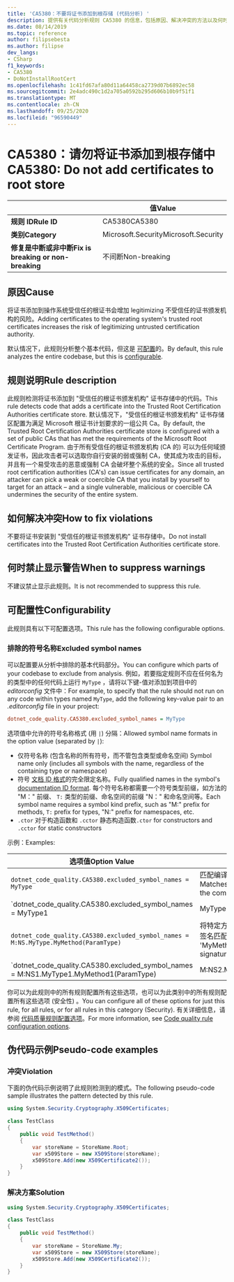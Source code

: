 ```yaml
---
title: 'CA5380：不要将证书添加到根存储 (代码分析) '
description: 提供有关代码分析规则 CA5380 的信息，包括原因、解决冲突的方法以及何时取消显示。
ms.date: 08/14/2019
ms.topic: reference
author: filipsebesta
ms.author: filipse
dev_langs:
- CSharp
f1_keywords:
- CA5380
- DoNotInstallRootCert
ms.openlocfilehash: 1c41fd67afa80d11a64458ca2739d07b6892ec58
ms.sourcegitcommit: 2e4adc490c1d2a705a0592b295d606b10b9f51f1
ms.translationtype: MT
ms.contentlocale: zh-CN
ms.lasthandoff: 09/25/2020
ms.locfileid: "96590449"
---
```

# <a name="ca5380-do-not-add-certificates-to-root-store"></a><span data-ttu-id="286fe-103">CA5380：请勿将证书添加到根存储中</span><span class="sxs-lookup"><span data-stu-id="286fe-103">CA5380: Do not add certificates to root store</span></span>

| | <span data-ttu-id="286fe-104">值</span><span class="sxs-lookup"><span data-stu-id="286fe-104">Value</span></span> |
|-|-|
| <span data-ttu-id="286fe-105">**规则 ID**</span><span class="sxs-lookup"><span data-stu-id="286fe-105">**Rule ID**</span></span> |<span data-ttu-id="286fe-106">CA5380</span><span class="sxs-lookup"><span data-stu-id="286fe-106">CA5380</span></span>|
| <span data-ttu-id="286fe-107">**类别**</span><span class="sxs-lookup"><span data-stu-id="286fe-107">**Category**</span></span> |<span data-ttu-id="286fe-108">Microsoft.Security</span><span class="sxs-lookup"><span data-stu-id="286fe-108">Microsoft.Security</span></span>|
| <span data-ttu-id="286fe-109">**修复是中断或非中断**</span><span class="sxs-lookup"><span data-stu-id="286fe-109">**Fix is breaking or non-breaking**</span></span> |<span data-ttu-id="286fe-110">不间断</span><span class="sxs-lookup"><span data-stu-id="286fe-110">Non-breaking</span></span>|

## <a name="cause"></a><span data-ttu-id="286fe-111">原因</span><span class="sxs-lookup"><span data-stu-id="286fe-111">Cause</span></span>

<span data-ttu-id="286fe-112">将证书添加到操作系统受信任的根证书会增加 legitimizing 不受信任的证书颁发机构的风险。</span><span class="sxs-lookup"><span data-stu-id="286fe-112">Adding certificates to the operating system's trusted root certificates increases the risk of legitimizing untrusted certification authority.</span></span>

<span data-ttu-id="286fe-113">默认情况下，此规则分析整个基本代码，但这是 [可配置](#configurability)的。</span><span class="sxs-lookup"><span data-stu-id="286fe-113">By default, this rule analyzes the entire codebase, but this is [configurable](#configurability).</span></span>

## <a name="rule-description"></a><span data-ttu-id="286fe-114">规则说明</span><span class="sxs-lookup"><span data-stu-id="286fe-114">Rule description</span></span>

<span data-ttu-id="286fe-115">此规则检测将证书添加到 "受信任的根证书颁发机构" 证书存储中的代码。</span><span class="sxs-lookup"><span data-stu-id="286fe-115">This rule detects code that adds a certificate into the Trusted Root Certification Authorities certificate store.</span></span> <span data-ttu-id="286fe-116">默认情况下，"受信任的根证书颁发机构" 证书存储区配置为满足 Microsoft 根证书计划要求的一组公共 Ca。</span><span class="sxs-lookup"><span data-stu-id="286fe-116">By default, the Trusted Root Certification Authorities certificate store is configured with a set of public CAs that has met the requirements of the Microsoft Root Certificate Program.</span></span> <span data-ttu-id="286fe-117">由于所有受信任的根证书颁发机构 (CA 的) 可以为任何域颁发证书，因此攻击者可以选取你自行安装的弱或强制 CA，使其成为攻击的目标，并且有一个易受攻击的恶意或强制 CA 会破坏整个系统的安全。</span><span class="sxs-lookup"><span data-stu-id="286fe-117">Since all trusted root certification authorities (CA's) can issue certificates for any domain, an attacker can pick a weak or coercible CA that you install by yourself to target for an attack – and a single vulnerable, malicious or coercible CA undermines the security of the entire system.</span></span>

## <a name="how-to-fix-violations"></a><span data-ttu-id="286fe-118">如何解决冲突</span><span class="sxs-lookup"><span data-stu-id="286fe-118">How to fix violations</span></span>

<span data-ttu-id="286fe-119">不要将证书安装到 "受信任的根证书颁发机构" 证书存储中。</span><span class="sxs-lookup"><span data-stu-id="286fe-119">Do not install certificates into the Trusted Root Certification Authorities certificate store.</span></span>

## <a name="when-to-suppress-warnings"></a><span data-ttu-id="286fe-120">何时禁止显示警告</span><span class="sxs-lookup"><span data-stu-id="286fe-120">When to suppress warnings</span></span>

<span data-ttu-id="286fe-121">不建议禁止显示此规则。</span><span class="sxs-lookup"><span data-stu-id="286fe-121">It is not recommended to suppress this rule.</span></span>

## <a name="configurability"></a><span data-ttu-id="286fe-122">可配置性</span><span class="sxs-lookup"><span data-stu-id="286fe-122">Configurability</span></span>

<span data-ttu-id="286fe-123">此规则具有以下可配置选项。</span><span class="sxs-lookup"><span data-stu-id="286fe-123">This rule has the following configurable options.</span></span>

### <a name="excluded-symbol-names"></a><span data-ttu-id="286fe-124">排除的符号名称</span><span class="sxs-lookup"><span data-stu-id="286fe-124">Excluded symbol names</span></span>

<span data-ttu-id="286fe-125">可以配置要从分析中排除的基本代码部分。</span><span class="sxs-lookup"><span data-stu-id="286fe-125">You can configure which parts of your codebase to exclude from analysis.</span></span> <span data-ttu-id="286fe-126">例如，若要指定规则不应在任何名为的类型中的任何代码上运行 `MyType` ，请将以下键-值对添加到项目中的 *editorconfig* 文件中：</span><span class="sxs-lookup"><span data-stu-id="286fe-126">For example, to specify that the rule should not run on any code within types named `MyType`, add the following key-value pair to an *.editorconfig* file in your project:</span></span>

```ini
dotnet_code_quality.CA5380.excluded_symbol_names = MyType
```

<span data-ttu-id="286fe-127">选项值中允许的符号名称格式 (用 `|`) 分隔：</span><span class="sxs-lookup"><span data-stu-id="286fe-127">Allowed symbol name formats in the option value (separated by `|`):</span></span>

- <span data-ttu-id="286fe-128">仅符号名称 (包含名称的所有符号，而不管包含类型或命名空间) </span><span class="sxs-lookup"><span data-stu-id="286fe-128">Symbol name only (includes all symbols with the name, regardless of the containing type or namespace)</span></span>
- <span data-ttu-id="286fe-129">符号 [文档 ID 格式](https://github.com/dotnet/csharplang/blob/master/spec/documentation-comments.md#id-string-format)的完全限定名称。</span><span class="sxs-lookup"><span data-stu-id="286fe-129">Fully qualified names in the symbol's [documentation ID format](https://github.com/dotnet/csharplang/blob/master/spec/documentation-comments.md#id-string-format).</span></span> <span data-ttu-id="286fe-130">每个符号名称都需要一个符号类型前缀，如方法的 "M：" 前缀、 `T:` 类型的前缀、命名空间的前缀 "N：" 和命名空间等。</span><span class="sxs-lookup"><span data-stu-id="286fe-130">Each symbol name requires a symbol kind prefix, such as "M:" prefix for methods, `T:` prefix for types, "N:" prefix for namespaces, etc.</span></span>
- <span data-ttu-id="286fe-131">`.ctor` 对于构造函数和 `.cctor` 静态构造函数</span><span class="sxs-lookup"><span data-stu-id="286fe-131">`.ctor` for constructors and `.cctor` for static constructors</span></span>

<span data-ttu-id="286fe-132">示例：</span><span class="sxs-lookup"><span data-stu-id="286fe-132">Examples:</span></span>

| <span data-ttu-id="286fe-133">选项值</span><span class="sxs-lookup"><span data-stu-id="286fe-133">Option Value</span></span> | <span data-ttu-id="286fe-134">总结</span><span class="sxs-lookup"><span data-stu-id="286fe-134">Summary</span></span> |
| --- | --- |
|`dotnet_code_quality.CA5380.excluded_symbol_names = MyType` | <span data-ttu-id="286fe-135">匹配编译中的所有名为 "MyType" 的符号</span><span class="sxs-lookup"><span data-stu-id="286fe-135">Matches all symbols named 'MyType' in the compilation</span></span>
|`dotnet_code_quality.CA5380.excluded_symbol_names = MyType1|MyType2` | <span data-ttu-id="286fe-136">匹配编译中名为 "MyType1" 或 "MyType2" 的所有符号</span><span class="sxs-lookup"><span data-stu-id="286fe-136">Matches all symbols named either 'MyType1' or 'MyType2' in the compilation</span></span>
|`dotnet_code_quality.CA5380.excluded_symbol_names = M:NS.MyType.MyMethod(ParamType)` | <span data-ttu-id="286fe-137">将特定方法 "MyMethod" 与给定的完全限定签名匹配</span><span class="sxs-lookup"><span data-stu-id="286fe-137">Matches specific method 'MyMethod' with given fully qualified signature</span></span>
|`dotnet_code_quality.CA5380.excluded_symbol_names = M:NS1.MyType1.MyMethod1(ParamType)|M:NS2.MyType2.MyMethod2(ParamType)` | <span data-ttu-id="286fe-138">将特定方法 "MyMethod1" 和 "MyMethod2" 与相应的完全限定签名匹配</span><span class="sxs-lookup"><span data-stu-id="286fe-138">Matches specific methods 'MyMethod1' and 'MyMethod2' with respective fully qualified signature</span></span>

<span data-ttu-id="286fe-139">你可以为此规则中的所有规则配置所有这些选项，也可以为此类别中的所有规则配置所有这些选项 (安全性) 。</span><span class="sxs-lookup"><span data-stu-id="286fe-139">You can configure all of these options for just this rule, for all rules, or for all rules in this category (Security).</span></span> <span data-ttu-id="286fe-140">有关详细信息，请参阅 [代码质量规则配置选项](../code-quality-rule-options.md)。</span><span class="sxs-lookup"><span data-stu-id="286fe-140">For more information, see [Code quality rule configuration options](../code-quality-rule-options.md).</span></span>

## <a name="pseudo-code-examples"></a><span data-ttu-id="286fe-141">伪代码示例</span><span class="sxs-lookup"><span data-stu-id="286fe-141">Pseudo-code examples</span></span>

### <a name="violation"></a><span data-ttu-id="286fe-142">冲突</span><span class="sxs-lookup"><span data-stu-id="286fe-142">Violation</span></span>

<span data-ttu-id="286fe-143">下面的伪代码示例说明了此规则检测到的模式。</span><span class="sxs-lookup"><span data-stu-id="286fe-143">The following pseudo-code sample illustrates the pattern detected by this rule.</span></span>

```csharp
using System.Security.Cryptography.X509Certificates;

class TestClass
{
    public void TestMethod()
    {
        var storeName = StoreName.Root;
        var x509Store = new X509Store(storeName);
        x509Store.Add(new X509Certificate2());
    }
}
```

### <a name="solution"></a><span data-ttu-id="286fe-144">解决方案</span><span class="sxs-lookup"><span data-stu-id="286fe-144">Solution</span></span>

```csharp
using System.Security.Cryptography.X509Certificates;

class TestClass
{
    public void TestMethod()
    {
        var storeName = StoreName.My;
        var x509Store = new X509Store(storeName);
        x509Store.Add(new X509Certificate2());
    }
}
```

